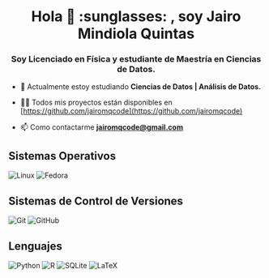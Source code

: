 <h1 align="center">Hola 👋 :sunglasses: , soy Jairo Mindiola Quintas</h1>
<h3 align="center">Soy Licenciado en Física y estudiante de Maestría en Ciencias de Datos.</h3>

<p>
  
- 🌱 Actualmente estoy estudiando **Ciencias de Datos | Análisis de Datos.**

- 👨‍💻 Todos mis proyectos están disponibles en [https://github.com/jairomqcode](https://github.com/jairomqcode)

- 📫 Como contactarme **jairomqcode@gmail.com**
  
</p>

<h2>Sistemas Operativos</h2>

![Linux](https://img.shields.io/badge/Linux-FCC624?style=for-the-badge&logo=linux&logoColor=black)
![Fedora](https://img.shields.io/badge/Fedora-294172?style=for-the-badge&logo=fedora&logoColor=white)


<h2>Sistemas de Control de Versiones</h2>

![Git](https://img.shields.io/badge/git-%23F05033.svg?style=for-the-badge&logo=git&logoColor=white)
![GitHub](https://img.shields.io/badge/github-%23121011.svg?style=for-the-badge&logo=github&logoColor=white)


<h2>Lenguajes</h2>

![Python](https://img.shields.io/badge/python-3670A0?style=for-the-badge&logo=python&logoColor=ffdd54)
![R](https://img.shields.io/badge/r-%23276DC3.svg?style=for-the-badge&logo=r&logoColor=white)
![SQLite](https://img.shields.io/badge/sqlite-%2307405e.svg?style=for-the-badge&logo=sqlite&logoColor=white)
![LaTeX](https://img.shields.io/badge/latex-%23008080.svg?style=for-the-badge&logo=latex&logoColor=white)
